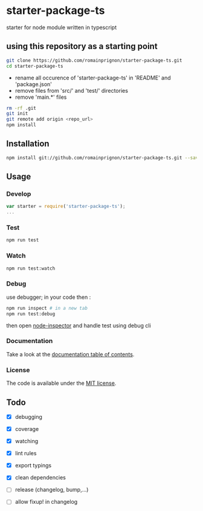# starter-package-ts

starter for node module written in typescript

## using this repository as a starting point

```sh
git clone https://github.com/romainprignon/starter-package-ts.git
cd starter-package-ts
```

* rename all occurence of 'starter-package-ts' in 'README' and 'package.json'
* remove files from 'src/' and 'test/' directories
* remove 'main.*' files

```sh
rm -rf .git
git init
git remote add origin <repo_url>
npm install
```

## Installation

```sh
npm install git://github.com/romainprignon/starter-package-ts.git --save
```

## Usage

### Develop

```js
var starter = require('starter-package-ts');
...
```

### Test

```sh
npm run test
```

### Watch

```sh
npm run test:watch
```

### Debug

use debugger; in your code then :
```sh
npm run inspect # in a new tab
npm run test:debug
```
then open [node-inspector](http://127.0.0.1:8080/debug?port=5858)
and handle test using debug cli

### Documentation

Take a look at the [documentation table of contents](doc/TOC.md).

### License

The code is available under the [MIT license](LICENSE.md).

## Todo
* [x] debugging
* [x] coverage
* [x] watching
* [x] lint rules
* [x] export typings
* [x] clean dependencies
* [ ] release (changelog, bump,...)
* [ ] allow fixup! in changelog

